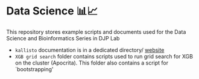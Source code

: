 # Data Science 📊📈
This repository stores example scripts and documents used for the Data Science and Bioinformatics Series in DJP Lab

- `kallisto` documentation is in a dedicated directory/ [website](https://saramasarone.github.io/Running-kallisto-on-Apocrita/)  
- `XGB grid search` folder contains scripts used to run grid search for XGB on the cluster (Apocrita). This folder also contains a script for `bootstrapping'

